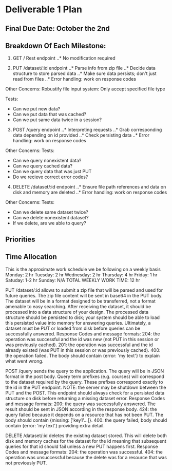 # Deliverable 1 Plan

## Final Due Date: October the 2nd

## Breakdown Of Each Milestone:

1. GET / Rest endpoint
..* No modification required

2. PUT /dataset/:id endpoint
..* Parse info from zip file
..* Decide data structure to store parsed data
..* Make sure data persists; don't just read from files
..* Error handling: work on response codes

Other Concerns:
Robustify file input system: Only accept specified file type

Tests:
* Can we put new data?
* Can we put data that was cached?
* Can we put same data twice in a session?

3. POST /query endpoint
..* Interpreting requests
..* Grab corresponding data depending on id provided
..* Check persisting data
..* Error handling: work on response codes

Other Concerns:
Tests:
* Can we query nonexistent data?
* Can we query cached data?
* Can we query data that was just PUT
* Do we recieve correct error codes?

4. DELETE /dataset/:id endpoint
..* Ensure file path references and data on disk and memory are deleted
..* Error handling: work on response codes

Other Concerns:
Tests:
* Can we delete same dataset twice?
* Can we delete nonexistent dataset?
* If we delete, are we able to query?

## Priorities

## Time Allocation
This is the approximate work schedule we be following on a weekly basis
Monday: 2 hr
Tuesday: 2 hr
Wednesday: 2 hr
Thursday: 4 hr
Friday: 1 hr
Satuday: 1-2 hr
Sunday: N/A
TOTAL WEEKLY WORK TIME: 12 hr


PUT /dataset/:id allows to submit a zip file that will be parsed and used for future queries. The zip file content will be sent in base64 in the PUT body.
The dataset will be in a format designed to be transferred, not a format amenable to easy searching. After receiving the dataset, it should be processed into a data structure of your design.
The processed data structure should be persisted to disk; your system should be able to load this persisted value into memory for answering queries.
Ultimately, a dataset must be PUT or loaded from disk before queries can be successfully answered.
Response Codes and message formats:
204: the operation was successful and the id was new (not PUT in this session or was previously cached).
201: the operation was successful and the id already existed (was PUT in this session or was previously cached).
400: the operation failed. The body should contain {error: 'my text'} to explain what went wrong.

POST /query sends the query to the application. The query will be in JSON format in the post body.
Query term prefixes (e.g. courses) will correspond to the dataset required by the query. These prefixes correspond exactly to the id in the PUT endpoint.
NOTE: the server may be shutdown between the PUT and the POST. This endpoint should always check for a persisted data structure on disk before returning a missing dataset error.
Response Codes and message formats:
200: the query was successfully answered. The result should be sent in JSON according in the response body.
424: the query failed because it depends on a resource that has not been PUT. The body should contain {missing: ['key1'...]}.
400: the query failed; body should contain {error: 'my text'} providing extra detail.

DELETE /dataset/:id deletes the existing dataset stored.
This will delete both disk and memory caches for the dataset for the id meaning that subsequent queries for that id should fail unless a new PUT happens first.
Response Codes and message formats:
204: the operation was successful.
404: the operation was unsuccessful because the delete was for a resource that was not previously PUT.